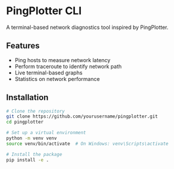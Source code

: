 # PingPlotter CLI

A terminal-based network diagnostics tool inspired by PingPlotter.

## Features

- Ping hosts to measure network latency
- Perform traceroute to identify network path
- Live terminal-based graphs
- Statistics on network performance

## Installation

```bash
# Clone the repository
git clone https://github.com/yourusername/pingplotter.git
cd pingplotter

# Set up a virtual environment
python -m venv venv
source venv/bin/activate  # On Windows: venv\Scripts\activate

# Install the package
pip install -e .